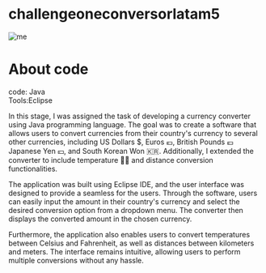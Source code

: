 # challengeoneconversorlatam5

![me](https://user-images.githubusercontent.com/47765102/258557660-77ce0cc3-a874-4374-8c88-4b3ad3e84b9c.png)

# About code

code: Java <br>
Tools:Eclipse

<p>In this stage, I was assigned the task of developing a currency converter using Java programming language. The goal was to create a software that allows users to convert currencies from their country's currency to several other currencies, including US Dollars $, Euros 💶, British Pounds 💷 Japanese Yen 💴, and South Korean Won 🇰🇷. Additionally, I extended the converter to include temperature 🥶🥵 and distance conversion functionalities.

The application was built using Eclipse IDE, and the user interface was designed to provide a seamless for the users. Through the software, users can easily input the amount in their country's currency and select the desired conversion option from a dropdown menu. The converter then displays the converted amount in the chosen currency.

Furthermore, the application also enables users to convert temperatures between Celsius and Fahrenheit, as well as distances between kilometers and meters. The interface remains intuitive, allowing users to perform multiple conversions without any hassle.</p>


